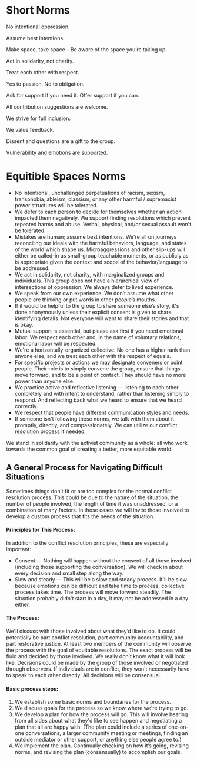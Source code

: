 
# Short Norms

No intentional oppression.

Assume best intentions.

Make space, take space – Be aware of the space you’re taking up.

Act in solidarity, not charity.

Treat each other with respect.

Yes to passion. No to obligation.

Ask for support if you need it. Offer support if you can.

All contribution suggestions are welcome.

We strive for full inclusion.

We value feedback.

Dissent and questions are a gift to the group.

Vulnerability and emotions are supported.




# Equitible Spaces Norms

- No intentional, unchallenged perpetuations of racism, sexism, transphobia, ableism, classism, or any other harmful / supremacist power structures will be tolerated.
- We defer to each person to decide for themselves whether an action impacted them negatively. We support finding resolutions which prevent repeated harms and abuse. Verbal, physical, and/or sexual assault won't be tolerated.
- Mistakes are human; assume best intentions. We're all on journeys reconciling our ideals with the harmful behaviors, language, and states of the world which shape us. Microaggressions and other slip-ups will either be called-in as small-group teachable moments, or as publicly as is appropriate given the context and scope of the behavior/language to be addressed.
- We act in solidarity, not charity, with marginalized groups and individuals. This group does not have a hierarchical view of intersections of oppression. We always defer to lived experience.
- We speak from our own experience. We don’t assume what other people are thinking or put words in other people’s mouths.
- If it would be helpful to the group to share someone else’s story, it's done anonymously unless their explicit consent is given to share identifying details. Not everyone will want to share their stories and that is okay.
- Mutual support is essential, but please ask first if you need emotional labor. We respect each other and, in the name of voluntary relations, emotional labor will be respected.
- We're a horizontally-organized collective. No one has a higher rank than anyone else, and we treat each other with the respect of equals.
- For specific projects or actions we may designate conveners or point people. Their role is to simply convene the group, ensure that things move forward, and to be a point of contact. They should have no more power than anyone else.
- We practice active and reflective listening — listening to each other completely and with intent to understand, rather than listening simply to respond. And reflecting back what we heard to ensure that we heard correctly.
- We respect that people have different communication styles and needs.
- If someone isn't following these norms, we talk with them about it promptly, directly, and compassionately. We can utilize our conflict resolution process if needed.

We stand in solidarity with the activist community as a whole: all who work towards the common goal of creating a better, more equitable world.


## A General Process for Navigating Difficult Situations

Sometimes things don’t fit or are too complex for the normal conflict resolution process. This could be due to the nature of the situation, the number of people involved, the length of time it was unaddressed, or a combination of many factors. In those cases we will invite those involved to develop a custom process that fits the needs of the situation.


#### Principles for This Process:

In addition to the conflict resolution principles, these are especially important:

- Consent — Nothing will happen without the consent of all those involved (including those supporting the conversation). We will check in about every decision and small step along the way.
- Slow and steady — This will be a slow and steady process. It'll be slow because emotions can be difficult and take time to process, collective process takes time. The process will move forward steadily. The situation probably didn't start in a day, it may not be addressed in a day either.


#### The Process:

We'll discuss with those involved about what they’d like to do. It could potentially be part conflict resolution, part community accountability, and part restorative justice. At least two members of the community will observe the process with the goal of equitable resolutions. The exact process will be fluid and decided by those involved. We really don’t know what it will look like. Decisions could be made by the group of those involved or negotiated through observers. If individuals are in conflict, they won't necessarily have to speak to each other directly. All decisions will be consensual.


#### Basic process steps:

1. We establish some basic norms and boundaries for the process.
2. We discuss goals for the process so we know where we're trying to go.
3. We develop a plan for how the process will go. This will involve hearing from all sides about what they'd like to see happen and negotiating a plan that all are happy with. (The plan could include a series of one-on-one conversations, a larger community meeting or meetings, finding an outside mediator or other support, or anything else people agree to.)
4. We implement the plan. Continually checking on how it’s going, revising norms, and revising the plan (consensually) to accomplish our goals.



